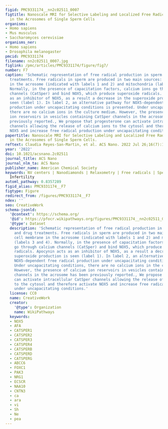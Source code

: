 ```yaml
---
figid: PMC9331174__nn2c02511_0007
figtitle: Nanoscale MRI for Selective Labeling and Localized Free Radical Measurements
  in the Acrosomes of Single Sperm Cells
organisms:
- Homo sapiens
- Mus musculus
- Saccharomyces cerevisiae
organisms_ner:
- Homo sapiens
- Drosophila melanogaster
pmcid: PMC9331174
filename: nn2c02511_0007.jpg
figlink: /pmc/articles/PMC9331174/figure/fig7/
number: F7
caption: 'Schematic representation of free radical production in sperm cells and drug
  treatments. Free radicals in sperm are produced in two main sources: cell membrane
  in the acrosome (indicated with labels 1 and 2) and mitochondria (labels 3 and 4).
  Normally, in the presence of capacitation factors, calcium ions go through calcium
  channels (CatSper) and bind NOX5, which produce superoxide radicals. Apocynin acts
  as an inhibitor of NOX5, as a result a decrease in the superoxide production is
  seen (label 1). In label 2, an alternative pathway for NOX5-dependent free radical
  production under uncapacitating conditions is presented. Under uncapacitating conditions,
  there are no calcium ions in the culture medium. However, the presence of calcium
  ion reservoirs in vesicles containing CatSper channels in the acrosome has been
  previously reported., We propose that progesterone can activate intracellular CatSper
  channels allowing the release of calcium ions to the cytosol and therefore activate
  NOX5 and increase free radical production under uncapacitating conditions.'
papertitle: Nanoscale MRI for Selective Labeling and Localized Free Radical Measurements
  in the Acrosomes of Single Sperm Cells.
reftext: Claudia Reyes-San-Martin, et al. ACS Nano. 2022 Jul 26;16(7):10701-10710.
year: '2022'
doi: 10.1021/acsnano.2c02511
journal_title: ACS Nano
journal_nlm_ta: ACS Nano
publisher_name: American Chemical Society
keywords: NV centers | Nanodiamonds | Relaxometry | Free radicals | Sperm cells |
  Infertility
automl_pathway: 0.8357289
figid_alias: PMC9331174__F7
figtype: Figure
redirect_from: /figures/PMC9331174__F7
ndex: ''
seo: CreativeWork
schema-jsonld:
  '@context': https://schema.org/
  '@id': https://pfocr.wikipathways.org/figures/PMC9331174__nn2c02511_0007.html
  '@type': Dataset
  description: 'Schematic representation of free radical production in sperm cells
    and drug treatments. Free radicals in sperm are produced in two main sources:
    cell membrane in the acrosome (indicated with labels 1 and 2) and mitochondria
    (labels 3 and 4). Normally, in the presence of capacitation factors, calcium ions
    go through calcium channels (CatSper) and bind NOX5, which produce superoxide
    radicals. Apocynin acts as an inhibitor of NOX5, as a result a decrease in the
    superoxide production is seen (label 1). In label 2, an alternative pathway for
    NOX5-dependent free radical production under uncapacitating conditions is presented.
    Under uncapacitating conditions, there are no calcium ions in the culture medium.
    However, the presence of calcium ion reservoirs in vesicles containing CatSper
    channels in the acrosome has been previously reported., We propose that progesterone
    can activate intracellular CatSper channels allowing the release of calcium ions
    to the cytosol and therefore activate NOX5 and increase free radical production
    under uncapacitating conditions.'
  license: CC0
  name: CreativeWork
  creator:
    '@type': Organization
    name: WikiPathways
  keywords:
  - NOX5
  - AFA
  - CATSPER1
  - CATSPER2
  - CATSPER3
  - CATSPER4
  - CATSPERB
  - CATSPERD
  - CATSPERG
  - ABCC6
  - FOXC1
  - PAK3
  - NRG1
  - ECSCR
  - NAA10
  - CNTN3
  - ca
  - ara
  - vi
  - Sh
  - Ne
  - pea
---
```

